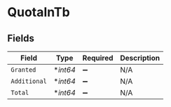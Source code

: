 # QuotaInTb


## Fields

| Field              | Type               | Required           | Description        |
| ------------------ | ------------------ | ------------------ | ------------------ |
| `Granted`          | **int64*           | :heavy_minus_sign: | N/A                |
| `Additional`       | **int64*           | :heavy_minus_sign: | N/A                |
| `Total`            | **int64*           | :heavy_minus_sign: | N/A                |